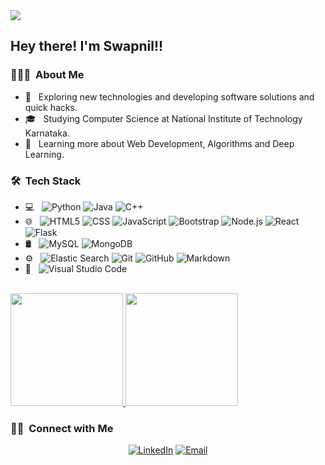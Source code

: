 <img src="https://instagram.fblr1-5.fna.fbcdn.net/v/t51.2885-19/s320x320/209823750_3671797172935478_8397305092259977070_n.jpg?tp=1&_nc_ht=instagram.fblr1-5.fna.fbcdn.net&_nc_ohc=fQzNGcfRVUEAX-QBWUv&edm=ABfd0MgBAAAA&ccb=7-4&oh=a024f1f4bdc2d1ad123a9408d89f90ea&oe=60EEAC0F&_nc_sid=7bff83">

<h2> Hey there! I'm Swapnil!!</h2>

<h3> 👨🏻‍💻 &nbsp;About Me </h3>

- 🤔 &nbsp; Exploring new technologies and developing software solutions and quick hacks.
- 🎓 &nbsp; Studying Computer Science at National Institute of Technology Karnataka.
- 🌱 &nbsp; Learning more about Web Development, Algorithms and Deep Learning.

<h3> 🛠 &nbsp;Tech Stack</h3>

- 💻 &nbsp;
  ![Python](https://img.shields.io/badge/-Python-333333?style=flat&logo=python)
  ![Java](https://img.shields.io/badge/-Java-333333?style=flat&logo=Java&logoColor=007396)
  ![C++](https://img.shields.io/badge/-C++-333333?style=flat&logo=C%2B%2B&logoColor=00599C)
- 🌐 &nbsp;
  ![HTML5](https://img.shields.io/badge/-HTML5-333333?style=flat&logo=HTML5)
  ![CSS](https://img.shields.io/badge/-CSS-333333?style=flat&logo=CSS3&logoColor=1572B6)
  ![JavaScript](https://img.shields.io/badge/-JavaScript-333333?style=flat&logo=javascript)
  ![Bootstrap](https://img.shields.io/badge/-Bootstrap-333333?style=flat&logo=bootstrap&logoColor=563D7C)
  ![Node.js](https://img.shields.io/badge/-Node.js-333333?style=flat&logo=node.js)
  ![React](https://img.shields.io/badge/-React-333333?style=flat&logo=react)
  ![Flask](https://img.shields.io/badge/-Flask-333333?style=flat&logo=flask)
- 🛢 &nbsp;
  ![MySQL](https://img.shields.io/badge/-MySQL-333333?style=flat&logo=mysql)
  ![MongoDB](https://img.shields.io/badge/-MongoDB-333333?style=flat&logo=mongodb)
- ⚙️ &nbsp;
  ![Elastic Search](https://img.shields.io/badge/-ElasticSearch-333333?style=flat)
  ![Git](https://img.shields.io/badge/-Git-333333?style=flat&logo=git)
  ![GitHub](https://img.shields.io/badge/-GitHub-333333?style=flat&logo=github)
  ![Markdown](https://img.shields.io/badge/-Markdown-333333?style=flat&logo=markdown)
- 🔧 &nbsp;
  ![Visual Studio Code](https://img.shields.io/badge/-Visual%20Studio%20Code-333333?style=flat&logo=visual-studio-code&logoColor=007ACC)
<br/>

<a href="https://github.com/AVS1508">
  <img height="180em" src="https://github-readme-stats.vercel.app/api?username=swapnil2911&theme=buefy&show_icons=true" />
  <img height="180em" src="https://github-readme-stats.vercel.app/api/top-langs/?username=swapnil2911&theme=buefy&layout=compact" />
</a>

<br/>

<h3> 🤝🏻 &nbsp;Connect with Me </h3>

<p align="center">
<!-- <a href="https://www.adityavsingh.com/"><img alt="Website" src="https://img.shields.io/badge/Website-www.adityavsingh.com-blue?style=flat-square&logo=google-chrome"></a> -->
<a href="https://www.linkedin.com/in/swapnil-guduru-208372193/"><img alt="LinkedIn" src="https://img.shields.io/badge/LinkedIn-Swapnil%20Guduru-blue"></a>
<a href="mailto:swapnil.191cs160@nitk.edu.in"><img alt="Email" src="https://img.shields.io/badge/Email-Swapnil%20Guduru-blue"></a>
</p>
